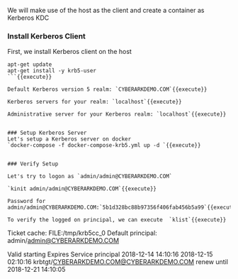 We will make use of the host as the client and create a container as Kerberos KDC

### Install Kerberos Client
First, we install Kerberos client on the host

```
apt-get update
apt-get install -y krb5-user
```{{execute}}

Default Kerberos version 5 realm: `CYBERARKDEMO.COM`{{execute}}

Kerberos servers for your realm: `localhost`{{execute}}

Administrative server for your Kerberos realm: `localhost`{{execute}} 

 
### Setup Kerberos Server
Let's setup a Kerberos server on docker
`docker-compose -f docker-compose-krb5.yml up -d `{{execute}}


### Verify Setup

Let's try to logon as `admin/admin@CYBERARKDEMO.COM`

`kinit admin/admin@CYBERARKDEMO.COM`{{execute}}

Password for admin/admin@CYBERARKDEMO.COM:`5b1d328bc88b97356f406fab456b5a99`{{execute}}

To verify the logged on principal, we can execute  `klist`{{execute}}

```
Ticket cache: FILE:/tmp/krb5cc_0
Default principal: admin/admin@CYBERARKDEMO.COM

Valid starting       Expires              Service principal
2018-12-14 14:10:16  2018-12-15 02:10:16  krbtgt/CYBERARKDEMO.COM@CYBERARKDEMO.COM
        renew until 2018-12-21 14:10:05
```

